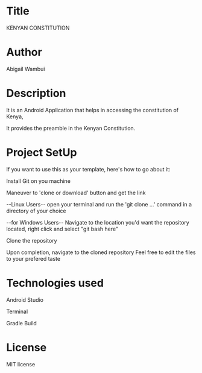 # Title

KENYAN CONSTITUTION

# Author

Abigail Wambui


# Description

It is an Android Application that helps in accessing the constitution of Kenya,

It provides the preamble in the Kenyan Constitution.

# Project SetUp

If you want to use this as your template, here's how to go about it:

Install Git on you machine

Maneuver to 'clone or download' button and get the link

--Linux Users-- open your terminal and run the 'git clone ...' command in a directory of your choice

--for Windows Users-- Navigate to the location you'd want the repository located, right click and select "git bash here"

Clone the repository

Upon completion, navigate to the cloned repository Feel free to edit the files to your prefered taste

# Technologies used
Android Studio

Terminal

Gradle Build

# License
MIT license
